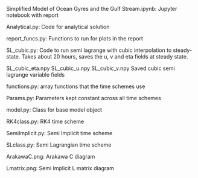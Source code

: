 Simplified Model of Ocean Gyres and the Gulf Stream.ipynb:
	Jupyter notebook with report

Analytical.py: 
	Code for analytical solution

report_funcs.py: 
	Functions to run for plots in the report

SL_cubic.py: 
	Code to run semi lagrange with cubic interpolation to steady-state. Takes about 20 hours, saves the u, v and eta fields
at steady state.

SL_cubic_eta.npy
SL_cubic_u.npy
SL_cubic_v.npy
	Saved cubic semi lagrange variable fields

functions.py:
	array functions that the time schemes use

Params.py:
	Parameters kept constant across all time schemes

model.py:
	Class for base model object

RK4class.py:
	RK4 time scheme

SemiImplicit.py:
	Semi Implicit time scheme

SLclass.py:
	Semi Lagrangian time scheme

ArakawaC.png:
	Arakawa C diagram
	
Lmatrix.png:
	Semi Implicit L matrix diagram

